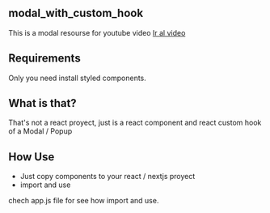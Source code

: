 ## modal_with_custom_hook

This is a modal resourse for youtube video
[Ir al video](https://youtu.be/q2Y9mbTqwgA) 

## Requirements
Only you need install styled components.

## What is that?
That's not a react proyect, just is a react component and react custom hook of a Modal / Popup

## How Use
 - Just copy components to your react / nextjs proyect 
 - import and use 
 
 chech app.js file for see how import and use.
